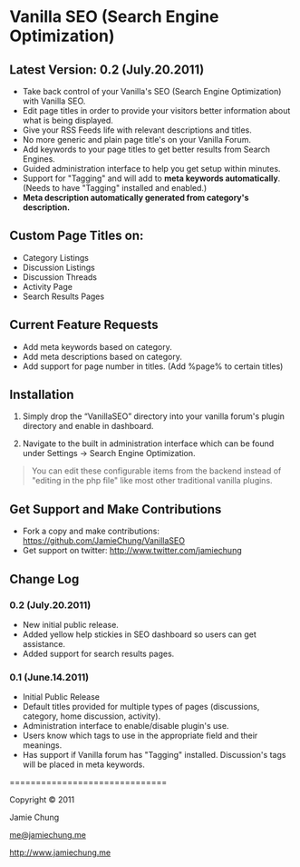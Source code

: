 
Vanilla SEO (Search Engine Optimization)
=======================================

Latest Version: 0.2 (July.20.2011)
-----------
- Take back control of your Vanilla's SEO (Search Engine Optimization) with Vanilla SEO.
- Edit page titles in order to provide your visitors better information about what is being displayed.
- Give your RSS Feeds life with relevant descriptions and titles.
- No more generic and plain page title's on your Vanilla Forum.
- Add keywords to your page titles to get better results from Search Engines.
- Guided administration interface to help you get setup within minutes.
- Support for "Tagging" and will add to **meta keywords automatically**. (Needs to have "Tagging" installed and enabled.)
- **Meta description automatically generated from category's description.**

Custom Page Titles on:
-----------
- Category Listings
- Discussion Listings
- Discussion Threads
- Activity Page
- Search Results Pages

Current Feature Requests
-----------
- Add meta keywords based on category.
- Add meta descriptions based on category.
- Add support for page number in titles. (Add %page% to certain titles)

Installation
-----------
1. Simply drop the “VanillaSEO” directory into your vanilla forum's plugin directory and enable in dashboard.

2. Navigate to the built in administration interface which can be found under Settings -> Search Engine Optimization.

> You can edit these configurable items from the backend instead of "editing in the php file" like most other traditional vanilla plugins.


Get Support and Make Contributions
-----------
- Fork a copy and make contributions: https://github.com/JamieChung/VanillaSEO
- Get support on twitter: http://www.twitter.com/jamiechung


Change Log
-----------
### 0.2 (July.20.2011)
- New initial public release.
- Added yellow help stickies in SEO dashboard so users can get assistance.
- Added support for search results pages.

### 0.1 (June.14.2011)
- Initial Public Release
- Default titles provided for multiple types of pages (discussions, category, home discussion, activity).
- Administration interface to enable/disable plugin's use.
- Users know which tags to use in the appropriate field and their meanings.
- Has support if Vanilla forum has "Tagging" installed. Discussion's tags will be placed in meta keywords.

==============================

Copyright &copy; 2011

Jamie Chung

me@jamiechung.me

http://www.jamiechung.me